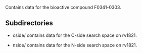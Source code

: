 Contains data for the bioactive compound F0341-0303.

## Subdirectories

- cside/ contains data for the C-side search space on rv1821.

- nside/ contains data for the N-side search space on rv1821.

